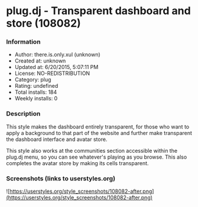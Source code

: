 # plug.dj - Transparent dashboard and store (108082)

### Information
- Author: there.is.only.xul (unknown)
- Created at: unknown
- Updated at: 6/20/2015, 5:07:11 PM
- License: NO-REDISTRIBUTION
- Category: plug
- Rating: undefined
- Total installs: 184
- Weekly installs: 0


### Description
This style makes the dashboard entirely transparent, for those who want to apply a background to that part of the website and further make transparent the dashboard interface and avatar store.

This style also works at the communities section accessible within the plug.dj menu, so you can see whatever's playing as you browse. This also completes the avatar store by making its cells transparent.


### Screenshots (links to userstyles.org)
![https://userstyles.org/style_screenshots/108082-after.png](https://userstyles.org/style_screenshots/108082-after.png)


